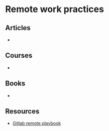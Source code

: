 # Remote work practices

## Articles

-

## Courses

-

## Books

-

## Resources

- [Gitlab remote playbook](https://about.gitlab.com/resources/downloads/ebook-remote-playbook.pdf)
